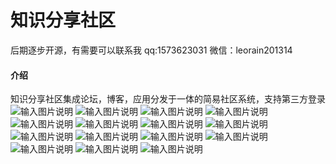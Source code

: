 # 知识分享社区
后期逐步开源，有需要可以联系我
qq:1573623031
微信：leorain201314
#### 介绍
知识分享社区集成论坛，博客，应用分发于一体的简易社区系统，支持第三方登录
![输入图片说明](https://images.gitee.com/uploads/images/2021/0513/095616_a93b591b_381412.png "16.png")
![输入图片说明](https://images.gitee.com/uploads/images/2021/0513/093859_5136ef6b_381412.png "1.png")
![输入图片说明](https://images.gitee.com/uploads/images/2021/0513/093932_afb431d0_381412.png "2.png")
![输入图片说明](https://images.gitee.com/uploads/images/2021/0513/094221_6474c508_381412.png "3.png")
![输入图片说明](https://images.gitee.com/uploads/images/2021/0513/094237_12ce8f05_381412.png "4.png")
![输入图片说明](https://images.gitee.com/uploads/images/2021/0513/094248_7cb02eb2_381412.png "5.png")
![输入图片说明](https://images.gitee.com/uploads/images/2021/0513/094304_a18cc32e_381412.png "6.png")
![输入图片说明](https://images.gitee.com/uploads/images/2021/0513/094421_72ab5915_381412.png "7.png")
![输入图片说明](https://images.gitee.com/uploads/images/2021/0513/094435_c7c8a3c3_381412.png "8.png")
![输入图片说明](https://images.gitee.com/uploads/images/2021/0513/094450_a353822f_381412.png "9.png")
![输入图片说明](https://images.gitee.com/uploads/images/2021/0513/094501_3f0b4b89_381412.png "10.png")
![输入图片说明](https://images.gitee.com/uploads/images/2021/0513/094514_6c2090a2_381412.png "11.png")
![输入图片说明](https://images.gitee.com/uploads/images/2021/0513/094623_17ce9485_381412.png "12.png")
![输入图片说明](https://images.gitee.com/uploads/images/2021/0513/094634_7920768f_381412.png "13.png")
![输入图片说明](https://images.gitee.com/uploads/images/2021/0513/094645_1d2c0205_381412.png "14.png")